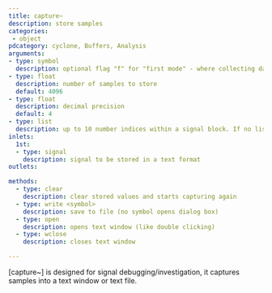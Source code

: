 ```yaml
---
title: capture~
description: store samples
categories:
 - object
pdcategory: cyclone, Buffers, Analysis
arguments:
- type: symbol
  description: optional flag "f" for "first mode" - where collecting data stops after receiving the specified number of samples. If not given, the default is "last mode", where it continues to collect data, throwing away old values if it has received more than the specified samples
- type: float
  description: number of samples to store
  default: 4096
- type: float
  description: decimal precision
  default: 4
- type: list
  description: up to 10 number indices within a signal block. If no list is given, entire block is stored
inlets:
  1st:
  - type: signal
    description: signal to be stored in a text format
outlets:

methods:
  - type: clear
    description: clear stored values and starts capturing again
  - type: write <symbol>
    description: save to file (no symbol opens dialog box)
  - type: open
    description: opens text window (like double clicking)
  - type: wclose
    description: closes text window

---
```


[capture~] is designed for signal debugging/investigation, it captures samples into a text window or text file.

